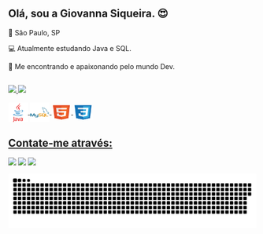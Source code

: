 ## Olá, sou a Giovanna Siqueira. 😍

📍 São Paulo, SP

💻 Atualmente estudando Java e SQL.

🥰 Me encontrando e apaixonando pelo mundo Dev. 

##
 <div>
 <a href="https://beacons.ai/Gisiqueira96">
 <img height="155em" src="https://github-readme-stats.vercel.app/api?username=Gisiqueira96&show_icons=true&theme=midnight-purple&include_all_commits=true&count_private=true"/>
 <img height="155em" src="https://github-readme-stats.vercel.app/api/top-langs/?username=Gisiqueira96&layout=compact&langs_count=16&theme=midnight-purple"/>
</div>
  
<div style="display: inline_block"><br>
  <img align="center" alt="Gi-Java" height="40" width="40" src="https://raw.githubusercontent.com/devicons/devicon/master/icons/java/java-original-wordmark.svg">
  <img align="center" alt="Gi-MySQL" height="40" width="40" src="https://github.com/devicons/devicon/blob/master/icons/mysql/mysql-original-wordmark.svg">
  <img align="center" alt="Gi-HTML" height="30" width="40" src="https://raw.githubusercontent.com/devicons/devicon/master/icons/html5/html5-original.svg">
  <img align="center" alt="Gi-CSS" height="30" width="40" src="https://raw.githubusercontent.com/devicons/devicon/master/icons/css3/css3-original.svg">
</div>
 
 ##

  ## Contate-me através:
<div>
 <a href="mailto: giovanna.penedos@outlook.com" target="_blank"><img src="https://img.shields.io/badge/Microsoft_Outlook-0078D4?style=for-the-badge&logo=microsoft-outlook&logoColor=white" target="_blank"></a>
 <a href="https://instagram.com/giihsiqueira96" target="_blank"><img src="https://img.shields.io/badge/-Instagram-%23E4405F?style=for-the-badge&logo=instagram&logoColor=white" target="_blank"></a>
 <a href="https://www.linkedin.com/in/giovannapenedos" target="_blank"><img src="https://img.shields.io/badge/-LinkedIn-%230077B5?style=for-the-badge&logo=linkedin&logoColor=white" target="_blank"></a>
 
 ![Snake animation](https://github.com/Gisiqueira96/Gisiqueira96/blob/output/github-contribution-grid-snake.svg)
</div>
 
 
